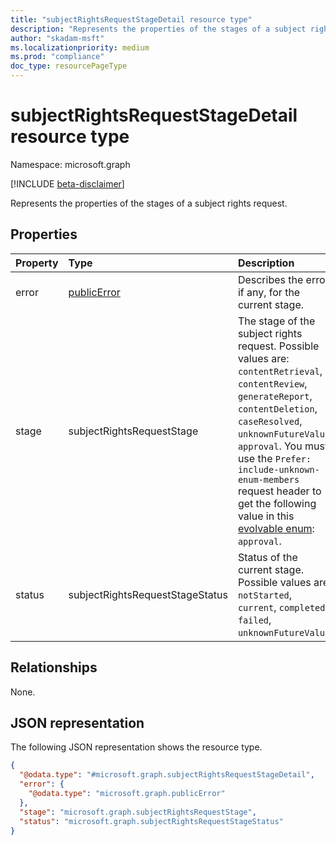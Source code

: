 ```yaml
---
title: "subjectRightsRequestStageDetail resource type"
description: "Represents the properties of the stages of a subject rights request"
author: "skadam-msft"
ms.localizationpriority: medium
ms.prod: "compliance"
doc_type: resourcePageType
---
```


# subjectRightsRequestStageDetail resource type

Namespace: microsoft.graph

[!INCLUDE [beta-disclaimer](../../includes/beta-disclaimer.md)]

Represents the properties of the stages of a subject rights request. 

## Properties
|Property|Type|Description|
|:---|:---|:---|
|error|[publicError](../resources/publicerror.md)|Describes the error, if any, for the current stage.|
|stage|subjectRightsRequestStage|The stage of the subject rights request. Possible values are: `contentRetrieval`, `contentReview`, `generateReport`, `contentDeletion`, `caseResolved`, `unknownFutureValue`, `approval`. You must use the `Prefer: include-unknown-enum-members` request header to get the following value in this [evolvable enum](/graph/best-practices-concept#handling-future-members-in-evolvable-enumerations): `approval`.|
|status|subjectRightsRequestStageStatus|Status of the current stage. Possible values are: `notStarted`, `current`, `completed`, `failed`, `unknownFutureValue`.|

## Relationships
None.

## JSON representation
The following JSON representation shows the resource type.
<!-- {
  "blockType": "resource",
  "@odata.type": "microsoft.graph.subjectRightsRequestStageDetail"
}
-->
``` json
{
  "@odata.type": "#microsoft.graph.subjectRightsRequestStageDetail",
  "error": {
    "@odata.type": "microsoft.graph.publicError"
  },
  "stage": "microsoft.graph.subjectRightsRequestStage",
  "status": "microsoft.graph.subjectRightsRequestStageStatus"
}
```

